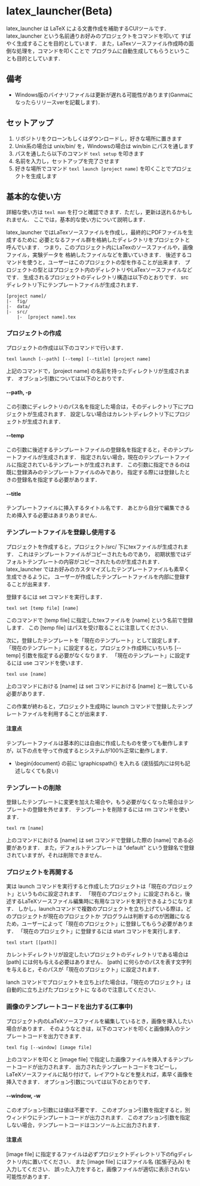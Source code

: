 # latex_launcher(Beta)

latex_launcher は LaTeX による文書作成を補助するCUIツールです．
latex_launcher という名前通りお好みのプロジェクトをコマンドを叩いて
すばやく生成することを目的としています．
また，LaTexソースファイル作成時の面倒な処理を，コマンドを叩くことで
プログラムに自動生成してもらうということも目的としています．

## 備考
* Windows版のバイナリファイルは更新が遅れる可能性があります(Ganmaになったらリリースverを記載します)．

## セットアップ

1. リポジトリをクローンもしくはダウンロードし，好きな場所に置きます
2. Unix系の場合は unix/bin/ を，Windowsの場合は win/bin にパスを通します
3. パスを通したら以下のコマンド ```texl setup``` を叩きます
4. 名前を入力し，セットアップを完了させます
5. 好きな場所でコマンド ```texl launch [project name]``` を叩くことでプロジェクトを生成します

## 基本的な使い方

詳細な使い方は ```texl man``` を打つと確認できます．ただし，更新は送れるかもしれません．
ここでは，基本的な使い方について説明します．

latex_launcher ではLaTexソースファイルを作成し，最終的にPDFファイルを生成するために
必要となるファイル群を格納したディレクトリをプロジェクトと呼んでいます．
つまり，このプロジェクト内にLaTexのソースファイルや，画像ファイル，実験データを
格納したファイルなどを置いていきます．
後述するコマンドを使うと，ユーザーはこのプロジェクトの型を作ることが出来ます．
プロジェクトの型とはプロジェクト内のディレクトリやLaTexソースファイルなどです．
生成されるプロジェクトのディレクトリ構造は以下のとおりです．
src ディレクトリ下にテンプレートファイルが生成されます．

```
[project name]/
|-  fig/
|-  data/
|-  src/
    |-  [project name].tex
```

### プロジェクトの作成

プロジェクトの作成は以下のコマンドで行います．

```
texl launch [--path] [--temp] [--title] [project name]
```

上記のコマンドで，[project name] の名前を持ったディレクトリが生成されます．
オブション引数については以下のとおりです．

#### --path, -p

この引数にディレクトリのパス名を指定した場合は，そのディレクトリ下にプロジェクトが生成されます．
設定しない場合はカレントディレクトリ下にプロジェクトが生成されます．

#### --temp

この引数に後述するテンプレートファイルの登録名を指定すると，そのテンプレートファイルが生成されます．
指定されない場合，現在のテンプレートファイルに指定されているテンプレートが生成されます．
この引数に指定できるのは既に登録済みのテンプレートファイルのみであり，
指定する際には登録したときの登録名を指定する必要があります．

#### --title

テンプレートファイルに挿入するタイトル名です．
あとから自分で編集できるため挿入する必要はあまりありません．

### テンプレートファイルを登録し使用する

プロジェクトを作成すると，プロジェクト/src/ 下にtexファイルが生成されます．
これはテンプレートファイルがコピーされたものであり，
初期状態ではデフォルトテンプレートの内容がコピーされたものが生成されます．
latex_launcher ではお好みのカスタマイズしたテンプレートファイルも素早く生成できるように，
ユーザーが作成したテンプレートファイルを内部に登録することが出来ます．

登録するには set コマンドを実行します．

```
texl set [temp file] [name]
```

このコマンドで [temp file] に指定したtexファイルを [name] という名前で登録します．
この [temp file] はパスを受け取ることに注意してください．

次に，登録したテンプレートを「現在のテンプレート」として設定します．
「現在のテンプレート」に設定すると，プロジェクト作成時にいちいち [--temp] 引数を指定する必要がなくなります．
「現在のテンプレート」に設定するには use コマンドを使います．

```
texl use [name]
```

上のコマンドにおける [name] は set コマンドにおける [name] と一致している必要があります．

この作業が終わると，プロジェクト生成時に launch コマンドで登録したテンプレートファイルを利用することが出来ます．

#### 注意点

テンプレートファイルは基本的には自由に作成したものを使っても動作しますが，以下の点を守って作成するとシステムが100%正常に動作します．

* \begin{document} の前に \graphicspath{} を入れる (波括弧内には何も記述しなくても良い)

### テンプレートの削除

登録したテンプレートに変更を加えた場合や，もう必要がなくなった場合はテンプレートの登録を外せます．
テンプレートを削除するには rm コマンドを使います．

```
texl rm [name]
```

上のコマンドにおける [name] は set コマンドで登録した際の [name] である必要があります．
また，デフォルトテンプレートは "default" という登録名で登録されていますが，それは削除できません．

### プロジェクトを再開する

実は launch コマンドを実行すると作成したプロジェクトは「現在のプロジェクト」というものに設定されます．
「現在のプロジェクト」に設定されると，後述するLaTeXソースファイル編集時に有用なコマンドを実行できるようになります．
しかし，launchコマンドで複数のプロジェクトを立ち上げている際は，どのプロジェクトが現在のプロジェクトか
プログラムは判断するのが困難になるため，ユーザーによって「現在のプロジェクト」に登録してもらう必要があります．
「現在のプロジェクト」に登録するには start コマンドを実行します．

```
texl start [[path]]
```

カレントディレクトリが設定したいプロジェクトのディレクトリである場合は [path] には何も与える必要はありません．
[path] に何らかのパスを表す文字列を与えると，そのパスが「現在のプロジェクト」に設定されます．

lanch コマンドでプロジェクトを立ち上げた場合は，「現在のプロジェクト」は自動的に立ち上げたプロジェクトに
なるので注意してください．

### 画像のテンプレートコードを出力する(工事中)

プロジェクト内のLaTeXソースファイルを編集しているとき，画像を挿入したい場合があります．
そのようなときは，以下のコマンドを叩くと画像挿入のテンプレートコードを出力できます．

```
texl fig [--window] [image file]
```

上のコマンドを叩くと [image file] で指定した画像ファイルを挿入するテンプレートコードが出力されます．
出力されたテンプレートコードをコピーし，LaTeXソースファイルに貼り付けて，レイアウトなどを整えれば，素早く画像を挿入できます．
オプション引数については以下のとおりです．

#### --window, -w
このオプション引数には値は不要です．
このオプション引数を指定すると，別ウィンドウにテンプレートコードが出力されます．
このオプション引数を指定しない場合，テンプレートコードはコンソール上に出力されます．

#### 注意点
[image file] に指定するファイルは必ずプロジェクトディレクトリ下のfigディレクトリ内に置いてください．
また [image file] にはファイル名 (拡張子込み) を入力してください．
誤った入力をすると，画像ファイルが適切に表示されない可能性があります．
